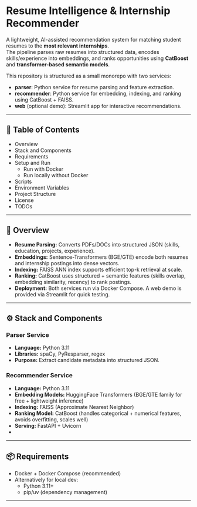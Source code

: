 # Resume Intelligence & Internship Recommender

A lightweight, AI-assisted recommendation system for matching student resumes to the **most relevant internships**.  
The pipeline parses raw resumes into structured data, encodes skills/experience into embeddings, and ranks opportunities using **CatBoost** and **transformer-based semantic models**.  

This repository is structured as a small monorepo with two services:

- **parser**: Python service for resume parsing and feature extraction.  
- **recommender**: Python service for embedding, indexing, and ranking using CatBoost + FAISS.  
- **web** (optional demo): Streamlit app for interactive recommendations.  

---

## 📖 Table of Contents

- Overview  
- Stack and Components  
- Requirements  
- Setup and Run  
  - Run with Docker  
  - Run locally without Docker  
- Scripts  
- Environment Variables  
- Project Structure  
- License  
- TODOs  

---

## 📝 Overview

- **Resume Parsing:** Converts PDFs/DOCs into structured JSON (skills, education, projects, experience).  
- **Embeddings:** Sentence-Transformers (BGE/GTE) encode both resumes and internship postings into dense vectors.  
- **Indexing:** FAISS ANN index supports efficient top-k retrieval at scale.  
- **Ranking:** CatBoost uses structured + semantic features (skills overlap, embedding similarity, recency) to rank postings.  
- **Deployment:** Both services run via Docker Compose. A web demo is provided via Streamlit for quick testing.  

---

## ⚙️ Stack and Components

### Parser Service
- **Language:** Python 3.11  
- **Libraries:** spaCy, PyResparser, regex  
- **Purpose:** Extract candidate metadata into structured JSON.  

### Recommender Service
- **Language:** Python 3.11  
- **Embedding Models:** HuggingFace Transformers (BGE/GTE family for free + lightweight inference)  
- **Indexing:** FAISS (Approximate Nearest Neighbor)  
- **Ranking Model:** CatBoost (handles categorical + numerical features, avoids overfitting, scales well)  
- **Serving:** FastAPI + Uvicorn  
- 
---

## 📦 Requirements

- Docker + Docker Compose (recommended)  
- Alternatively for local dev:  
  - Python 3.11+  
  - pip/uv (dependency management)  

---
